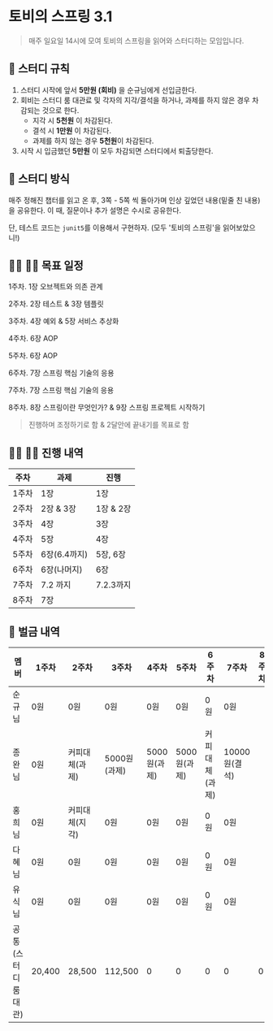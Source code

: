# 토비의 스프링 3.1

> 매주 일요일 14시에 모여 토비의 스프링을 읽어와 스터디하는 모임입니다.

## 🤝 스터디 규칙

1. 스터디 시작에 앞서 **5만원 (회비)** 을 순규님에게 선입금한다.
2. 회비는 스터디 룸 대관료 및 각자의 지각/결석을 하거나, 과제를 하지 않은 경우 차감되는 것으로 한다.
    - 지각 시 **5천원** 이 차감된다.
    - 결석 시 **1만원** 이 차감된다.
    - 과제를 하지 않는 경우 **5천원**이 차감된다.
3. 시작 시 입금했던 **5만원** 이 모두 차감되면 스터디에서 퇴출당한다.

## 🤔 스터디 방식

매주 정해진 챕터를 읽고 온 후, 3쪽 - 5쪽 씩 돌아가며 인상 깊었던 내용(밑줄 친 내용)을 공유한다.
이 때, 질문이나 추가 설명은 수시로 공유한다.

단, 테스트 코드는 `junit5`를 이용해서 구현하자. (모두 '토비의 스프링'을 읽어보았으니!)

## 🏃‍♀️ 🏃‍♂️ 목표 일정

1주차. 1장 오브젝트와 의존 관계

2주차. 2장 테스트 & 3장 템플릿

3주차. 4장 예외 & 5장 서비스 추상화

4주차. 6장 AOP

5주차. 6장 AOP

6주차. 7장 스프링 핵심 기술의 응용

7주차. 7장 스프링 핵심 기술의 응용

8주차. 8장 스프링이란 무엇인가? & 9장 스프링 프로젝트 시작하기

> 진행하며 조정하기로 함 & 2달안에 끝내기를 목표로 함

## 🏃‍♀️ 🏃‍♂️ 진행 내역

| 주차 | 과제 | 진행 |
|-----|------|------|
| 1주차 | 1장 | 1장 |
| 2주차 | 2장 & 3장 | 1장 & 2장 |
| 3주차 | 4장 | 3장 |
| 4주차 | 5장 | 4장 |
| 5주차 | 6장(6.4까지) | 5장, 6장 |
| 6주차 | 6장(나머지) | 6장 |
| 7주차 | 7.2 까지 | 7.2.3까지 |
| 8주차 | 7장 |  |

## 🤑 벌금 내역

| 멤버 | 1주차 | 2주차 | 3주차 | 4주차 | 5주차 | 6주차 | 7주차 | 8주차 | 9주차 | 10주차 | 
|-----|-------|------|------|-----|-------|------|------|-----|-------|------|
| 순규님 | 0원 | 0원 | 0원 | 0원 | 0원 | 0원 | 0원 |  |  |  |  |  |  |
| 종완님 | 0원 | 커피대체(과제) | 5000원(과제) | 5000원(과제) | 5000원(과제) | 커피대체(과제) | 10000원(결석) |  |  |  |  |  |  |
| 홍희님 | 0원 | 커피대체(지각) | 0원 | 0원 | 0원 | 0원 | 0원 |  |  |  |  |  |  |
| 다혜님 | 0원 | 0원 | 0원 | 0원 | 0원 | 0원 | 0원 |  |  |  |  |  |  |
| 유식님 | 0원 | 0원 | 0원 | 0원 | 0원 | 0원 | 0원 |  |  |  |  |  |  |
| 공통 (스터디룸 대관) | 20,400 | 28,500 | 112,500 | 0 | 0 | 0 | 0 | 0 |  |  |  |  |  |
